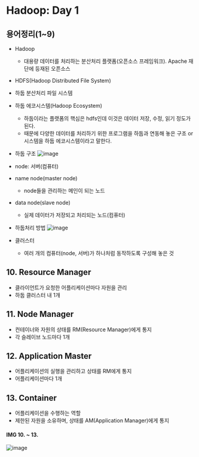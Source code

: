 # Hadoop: Day 1
## 용어정리(1~9)
- Hadoop
  - 대용량 데이터를 처리하는 분산처리 플랫폼(오픈소스 프레임워크). Apache 재단에 등재된 오픈소스
-  HDFS(Hadoop Distributed File System)
  - 하둡 분산처리 파일 시스템
- 하둡 에코시스템(Hadoop Ecosystem)
  - 하둡이라는 플랫폼의 핵심은 hdfs인데 이것은 데이터 저장, 수정, 읽기 정도가 된다.
  - 때문에 다양한 데이터를 처리하기 위한 프로그램을 하둡과 연동해 놓은 구조 or 시스템을 하둡 에코시스템이라고 말한다.

- 하둡 구조
![image](https://user-images.githubusercontent.com/58713684/72956329-ae09c300-3de2-11ea-85db-f8f31210e275.png)

- node: 서버(컴퓨터)
- name node(master node)
  - node들을 관리하는 메인이 되는 노드
- data node(slave node)
  - 실제 데이터가 저장되고 처리되는 노드(컴퓨터)

- 하둡처리 방법
![image](https://user-images.githubusercontent.com/58713684/72958122-7baf9400-3de9-11ea-94ed-e509a5eb168e.png)

- 클러스터
  - 여러 개의 컴퓨터(node, 서버)가 하나처럼 동작하도록 구성해 놓은 것

## 10. Resource Manager
- 클라이언트가 요청한 어플리케이션마다 자원을 관리
- 하둡 클러스터 내 1개

## 11. Node Manager
- 컨테이너와 자원의 상태를 RM(Resource Manager)에게 통지
- 각 슬레이브 노드마다 1개

## 12. Application Master
- 어플리케이션의 실행을 관리하고 상태를 RM에게 통지
- 어플리케이션마다 1개

## 13. Container
- 어플리케이션을 수행하는 역할
- 제한된 자원을 소유하며, 상태를 AM(Application Manager)에게 통지

#### IMG 10. ~ 13.
![image](https://user-images.githubusercontent.com/58713684/72960776-45c2dd80-3df2-11ea-8602-3421074ae7a7.png)

